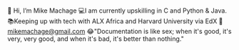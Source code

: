 👋 Hi, I’m Mike Machage
💻I am currently upskilling in C and Python & Java.
📚Keeping up with tech with ALX Africa and Harvard University via EdX
📩 mikemachage@gmail.com
😂"Documentation is like sex; when it's good, it's very, very good, and when it's bad, it's better than nothing."

<!---
9603nix/9603nix is a ✨ special ✨ repository because its `README.md` (this file) appears on your GitHub profile.
You can click the Preview link to take a look at your changes.
--->
